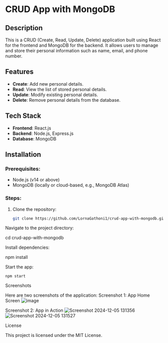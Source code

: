 # CRUD App with MongoDB

## Description
This is a CRUD (Create, Read, Update, Delete) application built using React for the frontend and MongoDB for the backend. It allows users to manage and store their personal information such as name, email, and phone number.

## Features
- **Create**: Add new personal details.
- **Read**: View the list of stored personal details.
- **Update**: Modify existing personal details.
- **Delete**: Remove personal details from the database.

## Tech Stack
- **Frontend**: React.js
- **Backend**: Node.js, Express.js
- **Database**: MongoDB

## Installation

### Prerequisites:
- Node.js (v14 or above)
- MongoDB (locally or cloud-based, e.g., MongoDB Atlas)

### Steps:
1. Clone the repository:

   ```bash
   git clone https://github.com/LornaGathoni1/crud-app-with-mongodb.git
Navigate to the project directory:

cd crud-app-with-mongodb

Install dependencies:

npm install

Start the app:

    npm start

Screenshots

Here are two screenshots of the application:
Screenshot 1: App Home Screen
![image](https://github.com/user-attachments/assets/619a554c-ce89-47da-a79c-71cc4912d5d3)


Screenshot 2: App in Action
![Screenshot 2024-12-05 131356](https://github.com/user-attachments/assets/277956e2-5fed-45ad-a785-bec6d958a890)
![Screenshot 2024-12-05 131527](https://github.com/user-attachments/assets/25192612-b300-4186-aa02-fdac39d208a7)



License

This project is licensed under the MIT License.
